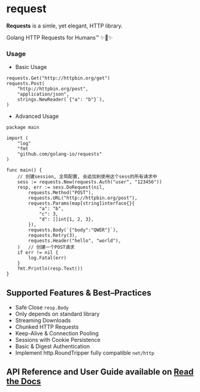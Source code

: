 # request

**Requests** is a simle, yet elegant, HTTP library. 

Golang HTTP Requests for Humans™ ✨🍰✨

### Usage

* Basic Usage

```(golang)
requests.Get("http://httpbin.org/get")
requests.Post(
    "http://httpbin.org/post", 
    "application/json", 
    strings.NewReader(`{"a": "b"}`),
)
```

* Advanced Usage

```(golang)
package main

import (
    "log"
    "fmt
    "github.com/golang-io/requests"
)

func main() {
    // 创建session, 全局配置, 会追加到使用这个sess的所有请求中
    sess := requests.New(requests.Auth("user", "123456"))   
    resp, err := sess.DoRequest(nil,
        requests.Method("POST"),
        requests.URL("http://httpbin.org/post"),
        requests.Params(map[string]interface{}{
            "a": "b",
            "c": 3,
            "d": []int{1, 2, 3},
        }),
        requests.Body(`{"body":"QWER"}`),
        requests.Retry(3),
        requests.Header("hello", "world"),
    )   // 创建一个POST请求
    if err != nil {
        log.Fatal(err)
    }
    fmt.Println(resp.Text())
}
```

## Supported Features & Best–Practices
* Safe Close `resp.Body`
* Only depends on standard library
* Streaming Downloads
* Chunked HTTP Requests
* Keep-Alive & Connection Pooling
* Sessions with Cookie Persistence
* Basic & Digest Authentication
* Implement http.RoundTripper fully compatible `net/http`


## API Reference and User Guide available on [Read the Docs](https://pkg.go.dev/github.com/golang-io/requests)